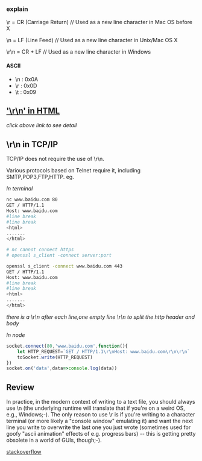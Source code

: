 ### explain
\r = CR (Carriage Return) // Used as a new line character in Mac OS before X   

\n = LF (Line Feed) // Used as a new line character in Unix/Mac OS X

\r\n = CR + LF // Used as a new line character in Windows                       

#### ASCII
+ \n   : 0x0A
+ \r   : 0x0D
+ \t   : 0x09


## <a href="../css/white-space.md">'\r\n' in HTML</a>
*click above link to see detail* 

## \r\n in TCP/IP

TCP/IP does not require the use of \r\n.

Various protocols based on Telnet require it, including SMTP,POP3,FTP,HTTP.
eg.

*In terminal*
```bash
nc www.baidu.com 80
GET / HTTP/1.1
Host: www.baidu.com
#line break
#line break
<html>
.......
</html>

# nc cannot connect https
# openssl s_client -connect server:port

openssl s_client -connect www.baidu.com 443
GET / HTTP/1.1
Host: www.baidu.com 
#line break
#line break
<html>
.......
</html>


```
*there is a \r\n after each line,one empty line \r\n to split the http header and body*

*In node*
```js
socket.connect(80,'www.baidu.com',function(){
    let HTTP_REQUEST=`GET / HTTP/1.1\r\nHost: www.baidu.com\r\n\r\n`
    toSocket.write(HTTP_REQUEST)
})
socket.on('data',data=>console.log(data))
```

## Review 
In practice, in the modern context of writing to a text file, you should always use \n (the underlying runtime will translate that if you're on a weird OS, e.g., Windows;-). The only reason to use \r is if you're writing to a character terminal (or more likely a "console window" emulating it) and want the next line you write to overwrite the last one you just wrote (sometimes used for goofy "ascii animation" effects of e.g. progress bars) -- this is getting pretty obsolete in a world of GUIs, though;-).

[stackoverflow](https://stackoverflow.com/questions/1761051/difference-between-n-and-r?noredirect=1&lq=1)